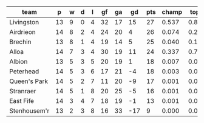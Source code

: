 |     team     | p  | w | d | l | gf | ga | gd  | pts | champ | top2  | top3  | top4  |  5-7  | bot4  | bot3  | bot2  |
|--------------|----|---|---|---|----|----|-----|-----|-------|-------|-------|-------|-------|-------|-------|-------|
| Livingston   | 13 | 9 | 0 | 4 | 32 | 17 |  15 |  27 | 0.537 | 0.819 | 0.934 | 0.979 | 0.020 | 0.001 | 0.001 | 0.000|
| Airdrieon    | 14 | 8 | 2 | 4 | 24 | 20 |   4 |  26 | 0.074 | 0.256 | 0.556 | 0.782 | 0.203 | 0.043 | 0.015 | 0.004|
| Brechin      | 13 | 8 | 1 | 4 | 19 | 14 |   5 |  25 | 0.040 | 0.154 | 0.373 | 0.635 | 0.325 | 0.096 | 0.040 | 0.012|
| Alloa        | 14 | 7 | 3 | 4 | 30 | 19 |  11 |  24 | 0.337 | 0.705 | 0.884 | 0.959 | 0.040 | 0.005 | 0.001 | 0.000|
| Albion       | 13 | 5 | 3 | 5 | 20 | 19 |   1 |  18 | 0.007 | 0.034 | 0.112 | 0.264 | 0.556 | 0.333 | 0.180 | 0.076|
| Peterhead    | 14 | 5 | 3 | 6 | 17 | 21 |  -4 |  18 | 0.003 | 0.022 | 0.081 | 0.204 | 0.580 | 0.389 | 0.216 | 0.090|
| Queen's Park | 14 | 5 | 2 | 7 | 11 | 20 |  -9 |  17 | 0.001 | 0.004 | 0.021 | 0.059 | 0.425 | 0.711 | 0.516 | 0.282|
| Stranraer    | 14 | 5 | 1 | 8 | 20 | 25 |  -5 |  16 | 0.001 | 0.004 | 0.019 | 0.056 | 0.412 | 0.721 | 0.532 | 0.307|
| East Fife    | 14 | 3 | 4 | 7 | 18 | 19 |  -1 |  13 | 0.001 | 0.004 | 0.020 | 0.063 | 0.415 | 0.709 | 0.523 | 0.293|
| Stenhousem'r | 13 | 2 | 3 | 8 | 16 | 33 | -17 |   9 | 0.000 | 0.000 | 0.000 | 0.001 | 0.024 | 0.992 | 0.976 | 0.935|
